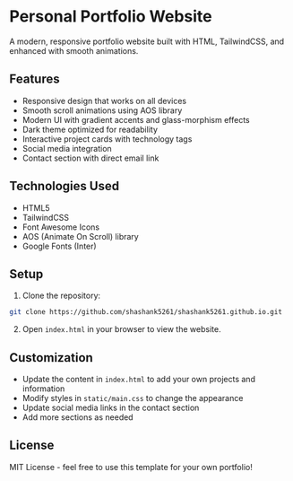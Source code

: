 # Personal Portfolio Website

A modern, responsive portfolio website built with HTML, TailwindCSS, and enhanced with smooth animations.

## Features

- Responsive design that works on all devices
- Smooth scroll animations using AOS library
- Modern UI with gradient accents and glass-morphism effects
- Dark theme optimized for readability
- Interactive project cards with technology tags
- Social media integration
- Contact section with direct email link

## Technologies Used

- HTML5
- TailwindCSS
- Font Awesome Icons
- AOS (Animate On Scroll) library
- Google Fonts (Inter)

## Setup

1. Clone the repository:
```bash
git clone https://github.com/shashank5261/shashank5261.github.io.git
```

2. Open `index.html` in your browser to view the website.

## Customization

- Update the content in `index.html` to add your own projects and information
- Modify styles in `static/main.css` to change the appearance
- Update social media links in the contact section
- Add more sections as needed

## License

MIT License - feel free to use this template for your own portfolio!
